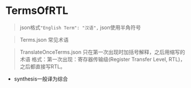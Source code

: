 # TermsOfRTL
> json格式` "English Term": "汉语", ` json使用半角符号

>Terms.json 常见术语

>TranslateOnceTerms.json 只在第一次出现时加括号解释，之后用缩写的术语
格式：第一次出现：寄存器传输级(Register Transfer Level, RTL)，之后都直接写RTL。

- synthesis一般译为综合
